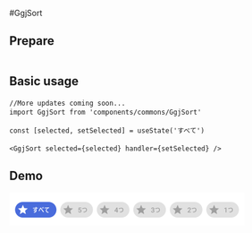 #GgjSort
## Prepare
```
```
## Basic usage
```
//More updates coming soon...
import GgjSort from 'components/commons/GgjSort'

const [selected, setSelected] = useState('すべて')

<GgjSort selected={selected} handler={setSelected} />

```
## Demo
<img src="./sort.png">



